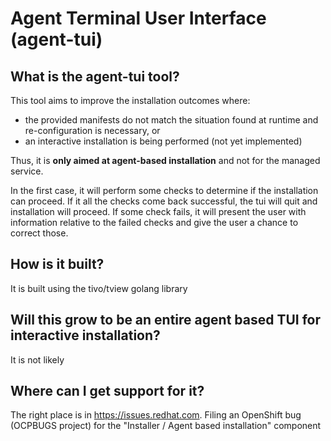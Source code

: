 # Agent Terminal User Interface (agent-tui)

## What is the agent-tui tool?

This tool aims to improve the installation outcomes where:

* the provided manifests do not match the situation found at runtime and re-configuration is necessary, or
* an interactive installation is being performed (not yet implemented)

Thus, it is **only aimed at agent-based installation** and not for the managed service.

In the first case, it will perform some checks to determine if the installation can proceed. If it all the checks come
back successful, the tui will quit and installation will proceed. If some check fails, it will present the user with
information relative to the failed checks and give the user a chance to correct those.

## How is it built?

It is built using the tivo/tview golang library

## Will this grow to be an entire agent based TUI for interactive installation?

It is not likely

## Where can I get support for it?

The right place is in https://issues.redhat.com. Filing an OpenShift bug (OCPBUGS project) for the "Installer / Agent
based installation" component
